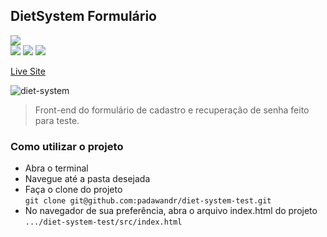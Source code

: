 ## DietSystem Formulário
![](https://img.shields.io/github/repo-size/padawandr/diet-system-test?style=flat-square)\
![](https://img.shields.io/badge/javascript-22272e?style=flat-square&logo=javascript&logoColor=fff07f)
![](https://img.shields.io/badge/css-22272e?style=flat-square&logo=css3&logoColor=7fd2ff)
![](https://img.shields.io/badge/html-22272e?style=flat-square&logo=html5&logoColor=ff967f)

[Live Site](https://padawandr.github.io/diet-system-test/src/)

![diet-system](https://user-images.githubusercontent.com/48874386/129886339-ec189d9e-3dcb-49f8-a145-c6e25448de3a.png)

> Front-end do formulário de cadastro e recuperação de senha feito para teste.

### Como utilizar o projeto
* Abra o terminal
* Navegue até a pasta desejada
* Faça o clone do projeto\
```git clone git@github.com:padawandr/diet-system-test.git```
* No navegador de sua preferência, abra o arquivo index.html do projeto\
```.../diet-system-test/src/index.html```
